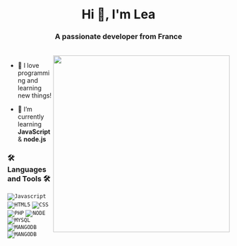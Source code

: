 <h1 align="center">Hi 👋, I'm Lea</h1>
<h3 align="center">A passionate developer from France</h3></br>
<img align="right" alt"girlCoding" width="400" src="https://i.pinimg.com/originals/cd/6f/24/cd6f240d6467e74b1452991a638adf99.gif">

- 🚀 I love programming and learning new things!

- 🌱 I’m currently learning **JavaScript** & **node.js** 



<h3 align="left">🛠️ Languages and Tools 🛠️</h3>
<code><img src="https://img.shields.io/badge/JavaScript-F7DF1E?style=for-the-badge&logo=javascript&logoColor=black" alt="Javascript"/></code>
<code><img src="https://img.shields.io/badge/HTML5-E34F26?style=for-the-badge&logo=html5&logoColor=white" alt="HTML5"/></code>
<code><img src="https://img.shields.io/badge/CSS3-1572B6?style=for-the-badge&logo=css3&logoColor=white" alt="CSS"/></code>
<code><img src="https://img.shields.io/badge/PHP-777BB4?style=for-the-badge&logo=php&logoColor=white" alt="PHP"/></code>
<code><img src="https://img.shields.io/badge/Node.js-43853D?style=for-the-badge&logo=node.js&logoColor=white" alt="NODE"/></code>
<code><img src="https://img.shields.io/badge/MySQL-00000F?style=for-the-badge&logo=mysql&logoColor=white" alt="MYSQL"/></code>
<code><img src="https://img.shields.io/badge/MongoDB-4EA94B?style=for-the-badge&logo=mongodb&logoColor=white" alt="MANGODB"/></code>
<code><img src="https://img.shields.io/badge/GIT-E44C30?style=for-the-badge&logo=git&logoColor=white" alt="MANGODB"/></code>
